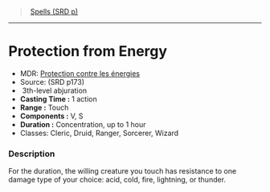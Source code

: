 ﻿---
!SpellItem
Family: SpellVO
Level: 3
Type: abjuration
CastingTime: 1 action
Range: Touch
Components: V, S
Duration: Concentration, up to 1 hour
Classes: Cleric, Druid, Ranger, Sorcerer, Wizard
Id: spells_vo.md#protection-from-energy
ParentLink: spells_vo.md#spells-srd-p
Name: Protection from Energy
ParentName: Spells (SRD p)
NameLevel: 1
AltName: '[Protection contre les énergies](hd_spells_protection_contre_les_energies.md)'
Source: (SRD p173)
Attributes: {}
AttributesDictionary: >+
  {}

---
> [Spells (SRD p)](srd_spells.md)

---

# Protection from Energy

- MDR: [Protection contre les énergies](hd_spells_protection_contre_les_energies.md)
- Source: (SRD p173)
-  3th-level abjuration
- **Casting Time :** 1 action
- **Range :** Touch
- **Components :** V, S
- **Duration :** Concentration, up to 1 hour
- Classes: Cleric, Druid, Ranger, Sorcerer, Wizard

### Description

For the duration, the willing creature you touch has resistance to one damage type of your choice: acid, cold, fire, lightning, or thunder.

